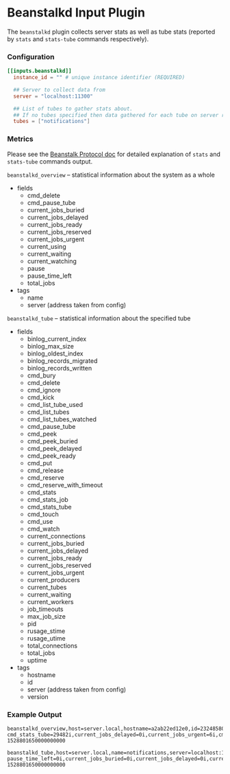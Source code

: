 # Beanstalkd Input Plugin

The `beanstalkd` plugin collects server stats as well as tube stats (reported by `stats` and `stats-tube` commands respectively).

### Configuration

```toml
[[inputs.beanstalkd]]
  instance_id = "" # unique instance identifier (REQUIRED)

  ## Server to collect data from
  server = "localhost:11300"

  ## List of tubes to gather stats about.
  ## If no tubes specified then data gathered for each tube on server reported by list-tubes command
  tubes = ["notifications"]
```

### Metrics

Please see the [Beanstalk Protocol doc](https://raw.githubusercontent.com/kr/beanstalkd/master/doc/protocol.txt) for detailed explanation of `stats` and `stats-tube` commands output.

`beanstalkd_overview` – statistical information about the system as a whole

- fields
    - cmd_delete
    - cmd_pause_tube
    - current_jobs_buried
    - current_jobs_delayed
    - current_jobs_ready
    - current_jobs_reserved
    - current_jobs_urgent
    - current_using
    - current_waiting
    - current_watching
    - pause
    - pause_time_left
    - total_jobs
- tags
    - name
    - server (address taken from config)

`beanstalkd_tube` – statistical information about the specified tube

- fields
    - binlog_current_index
    - binlog_max_size
    - binlog_oldest_index
    - binlog_records_migrated
    - binlog_records_written
    - cmd_bury
    - cmd_delete
    - cmd_ignore
    - cmd_kick
    - cmd_list_tube_used
    - cmd_list_tubes
    - cmd_list_tubes_watched
    - cmd_pause_tube
    - cmd_peek
    - cmd_peek_buried
    - cmd_peek_delayed
    - cmd_peek_ready
    - cmd_put
    - cmd_release
    - cmd_reserve
    - cmd_reserve_with_timeout
    - cmd_stats
    - cmd_stats_job
    - cmd_stats_tube
    - cmd_touch
    - cmd_use
    - cmd_watch
    - current_connections
    - current_jobs_buried
    - current_jobs_delayed
    - current_jobs_ready
    - current_jobs_reserved
    - current_jobs_urgent
    - current_producers
    - current_tubes
    - current_waiting
    - current_workers
    - job_timeouts
    - max_job_size
    - pid
    - rusage_stime
    - rusage_utime
    - total_connections
    - total_jobs
    - uptime
- tags
    - hostname
    - id
    - server (address taken from config)
    - version

### Example Output

```
beanstalkd_overview,host=server.local,hostname=a2ab22ed12e0,id=232485800aa11b24,server=localhost:11300,version=1.10 cmd_stats_tube=29482i,current_jobs_delayed=0i,current_jobs_urgent=6i,cmd_kick=0i,cmd_stats=7378i,cmd_stats_job=0i,current_waiting=0i,max_job_size=65535i,pid=6i,cmd_bury=0i,cmd_reserve_with_timeout=0i,cmd_touch=0i,current_connections=1i,current_jobs_ready=6i,current_producers=0i,cmd_delete=0i,cmd_list_tubes=7369i,cmd_peek_ready=0i,cmd_put=6i,cmd_use=3i,cmd_watch=0i,current_jobs_reserved=0i,rusage_stime=6.07,cmd_list_tubes_watched=0i,cmd_pause_tube=0i,total_jobs=6i,binlog_records_migrated=0i,cmd_list_tube_used=0i,cmd_peek_delayed=0i,cmd_release=0i,current_jobs_buried=0i,job_timeouts=0i,binlog_current_index=0i,binlog_max_size=10485760i,total_connections=7378i,cmd_peek_buried=0i,cmd_reserve=0i,current_tubes=4i,binlog_records_written=0i,cmd_peek=0i,rusage_utime=1.13,uptime=7099i,binlog_oldest_index=0i,current_workers=0i,cmd_ignore=0i 1528801650000000000

beanstalkd_tube,host=server.local,name=notifications,server=localhost:11300 pause_time_left=0i,current_jobs_buried=0i,current_jobs_delayed=0i,current_jobs_reserved=0i,current_using=0i,current_waiting=0i,pause=0i,total_jobs=3i,cmd_delete=0i,cmd_pause_tube=0i,current_jobs_ready=3i,current_jobs_urgent=3i,current_watching=0i 1528801650000000000
```
